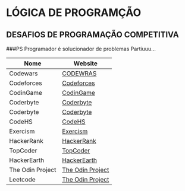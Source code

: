 # LÓGICA DE PROGRAMÇÃO
## DESAFIOS DE PROGRAMAÇÃO COMPETITIVA 
###PS Programador é solucionador de problemas Partiuuu...

Nome | Website
------------ | -------
Codewars | [CODEWRAS](https://www.codewars.com/)
Codeforces | [Codeforces](https://codeforces.com/)
CodinGame | [CodinGame](https://www.codingame.com/start)
Coderbyte  | [Coderbyte](https://coderbyte.com/)
Coderbyte  | [Coderbyte](https://coderbyte.com/)
CodeHS  | [CodeHS](https://codehs.com/)
Exercism | [Exercism](https://exercism.io/)
HackerRank | [HackerRank](https://www.hackerrank.com/)
TopCoder | [TopCoder](https://www.topcoder.com/)
HackerEarth | [HackerEarth](https://www.hackerearth.com/pt-br/)
The Odin Project  | [The Odin Project](https://www.theodinproject.com/)
Leetcode  | [The Odin Project](https://leetcode.com/)
